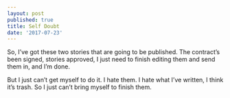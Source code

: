 ```yaml
---
layout: post
published: true
title: Self Doubt
date: '2017-07-23'
---
```

So, I’ve got these two stories that are going to be published. The contract’s been signed, stories approved, I just need to finish editing them and send them in, and I’m done.

But I just can’t get myself to do it. I hate them. I hate what I’ve written, I think it’s trash. So I just can’t bring myself to finish them.